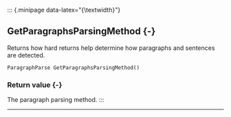 ::: {.minipage data-latex="{\textwidth}"}
## GetParagraphsParsingMethod {-}

Returns how hard returns help determine how paragraphs and sentences are detected.

```{sql}
ParagraphParse GetParagraphsParsingMethod()
```

### Return value {-}

The paragraph parsing method.
:::

***
